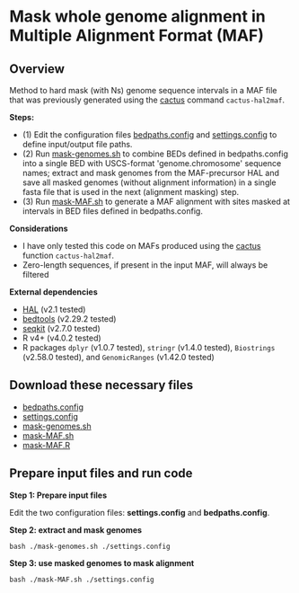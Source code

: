 # Mask whole genome alignment in Multiple Alignment Format (MAF)

## Overview

Method to hard mask (with Ns) genome sequence intervals in a MAF file that was previously generated using the [cactus](https://github.com/ComparativeGenomicsToolkit/cactus/blob/master/README.md) command `cactus-hal2maf`.

**Steps:**
- (1) Edit the configuration files [bedpaths.config](https://raw.githubusercontent.com/JeffWeinell/mask-alignment/main/current/bedpaths.config) and [settings.config](https://raw.githubusercontent.com/JeffWeinell/mask-alignment/main/current/settings.config) to define input/output file paths.
- (2) Run [mask-genomes.sh](https://github.com/JeffWeinell/mask-alignment/blob/main/current/mask-genomes.sh) to combine BEDs defined in bedpaths.config into a single BED with USCS-format 'genome.chromosome' sequence names; extract and mask genomes from the MAF-precursor HAL and save all masked genomes (without alignment information) in a single fasta file that is used in the next (alignment masking) step.
- (3) Run [mask-MAF.sh](https://github.com/JeffWeinell/mask-alignment/blob/main/current/mask-MAF.sh) to generate a MAF alignment with sites masked at intervals in BED files defined in bedpaths.config.

**Considerations**
- I have only tested this code on MAFs produced using the [cactus](https://github.com/ComparativeGenomicsToolkit/cactus/blob/master/README.md) function `cactus-hal2maf`.
- Zero-length sequences, if present in the input MAF, will always be filtered

**External dependencies**

- [HAL](https://github.com/ComparativeGenomicsToolkit/hal/tree/master) (v2.1 tested)
- [bedtools](https://bedtools.readthedocs.io/en/latest/) (v2.29.2 tested)
- [seqkit](https://bioinf.shenwei.me/seqkit/) (v2.7.0 tested)
- R v4+ (v4.0.2 tested)
- R packages `dplyr` (v1.0.7 tested), `stringr` (v1.4.0 tested), `Biostrings` (v2.58.0 tested), and `GenomicRanges` (v1.42.0 tested)

## Download these necessary files

- [bedpaths.config](https://raw.githubusercontent.com/JeffWeinell/mask-alignment/main/current/bedpaths.config)
- [settings.config](https://raw.githubusercontent.com/JeffWeinell/mask-alignment/main/current/settings.config)
- [mask-genomes.sh](https://raw.githubusercontent.com/JeffWeinell/mask-alignment/main/current/mask-genomes.sh)
- [mask-MAF.sh](https://raw.githubusercontent.com/JeffWeinell/mask-alignment/main/current/mask-MAF.sh)
- [mask-MAF.R](https://raw.githubusercontent.com/JeffWeinell/mask-alignment/main/current/mask-MAF.R)


## Prepare input files and run code

**Step 1: Prepare input files**

Edit the two configuration files: **settings.config** and **bedpaths.config**.

**Step 2: extract and mask genomes**

```
bash ./mask-genomes.sh ./settings.config
```

**Step 3: use masked genomes to mask alignment**

```
bash ./mask-MAF.sh ./settings.config
```


